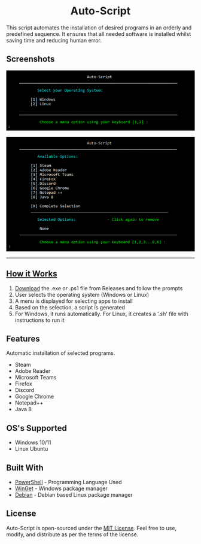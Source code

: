 <h1 align="center">Auto-Script</h1>
This script automates the installation of desired programs in an orderly and predefined sequence. It ensures that all needed software is installed whilst saving time and reducing human error.

## Screenshots
<p align="center"> <a href="https://github.com/Brybry-Ink/Auto-Script"> <img src="./screenshot/RM-Initial.PNG" alt= Auto-Script Logo width=""</p>
<p align="center"> <a href="https://github.com/Brybry-Ink/Auto-Script"> <img src="./screenshot/RM-Menu.PNG" alt= Auto-Script Logo width=""</p>
<hr>

## How it Works
1. [Download](https://github.com/Brybry-Ink/Auto-Script/releases) the .exe or .ps1 file from Releases and follow the prompts
2. User selects the operating system (Windows or Linux)
3. A menu is displayed for selecting apps to install
4. Based on the selection, a script is generated
5. For Windows, it runs automatically. For Linux, it creates a '.sh' file with instructions to run it

## Features
Automatic installation of selected programs.
- Steam
- Adobe Reader
- Microsoft Teams
- Firefox
- Discord
- Google Chrome
- Notepad++
- Java 8

## OS's Supported
- Windows 10/11
- Linux Ubuntu

## Built With
- [PowerShell](https://github.com/PowerShell/PowerShell) - Programming Language Used
- [WinGet](https://github.com/microsoft/winget-cli) - Windows package manager
- [Debian](https://www.debian.org/distrib/packages) - Debian based Linux package manager

## License
Auto-Script is open-sourced under the [MIT License](https://github.com/Brybry-Ink/Auto-Script?tab=MIT-1-ov-file). Feel free to use, modify, and distribute as per the terms of the license.

